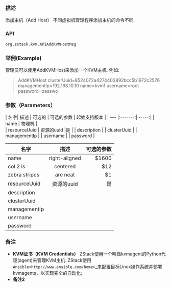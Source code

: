 ### 描述
添加主机（Add Host）
不同虚拟机管理程序添加主机的命令不同.

### API
`org.zstack.kvm.APIAddKVMHostMsg`

### 举例(Example)

管理员可以使用AddKVMHost来添加一个KVM主机. 例如: 

> AddKVMHost clusterUuid=8524072a4274403892bcc5b1972c2576 managementIp=192.168.10.10 name=kvm1 username=root password=passwo

### 参数（Parameters）
     
| 名字| 描述 | 可选的 | 可选的参数 | 起始支持版本 |
| --- |:-------:| -----:|
| name | 物理机 |  
| resourceUuid | 资源的uuid |是 |
| description | 
| clusterUuid |
| managementIp |
| username |
| password |

| 名字        | 描述           | 可选的参数 |
| ------------- |:-------------:| -----:|
| name     | right-aligned | $1600 |
| col 2 is      | centered      |   $12 |
| zebra stripes | are neat      |    $1 |
| resourceUuid | 资源的uuid |是 |
| description | 
| clusterUuid |
| managementIp |
| username |
| password |

### 备注
* **KVM证书（KVM Credentials）**
ZStack使用一个叫做kvmagent的Python代理(agent)来管理KVM主机. ZStack使用`Ansible<http://www.ansible.com/home>`_来配置目标Linux操作系统并部署kvmagents，以实现完全的自动化; 
* **备注2**
